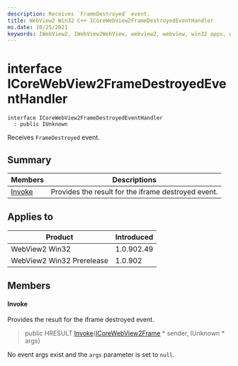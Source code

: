 ```yaml
---
description: Receives `FrameDestroyed` event.
title: WebView2 Win32 C++ ICoreWebView2FrameDestroyedEventHandler
ms.date: 10/25/2021
keywords: IWebView2, IWebView2WebView, webview2, webview, win32 apps, win32, edge, ICoreWebView2, ICoreWebView2Controller, browser control, edge html, ICoreWebView2FrameDestroyedEventHandler
---
```


# interface ICoreWebView2FrameDestroyedEventHandler

```
interface ICoreWebView2FrameDestroyedEventHandler
  : public IUnknown
```

Receives `FrameDestroyed` event.

## Summary

 Members                        | Descriptions
--------------------------------|---------------------------------------------
[Invoke](#invoke) | Provides the result for the iframe destroyed event.

## Applies to

Product                         | Introduced
--------------------------------|---------------------------------------------
WebView2 Win32            |    1.0.902.49
WebView2 Win32 Prerelease |    1.0.902

## Members

#### Invoke

Provides the result for the iframe destroyed event.

> public HRESULT [Invoke](#invoke)([ICoreWebView2Frame](icorewebview2frame.md) * sender, IUnknown * args)

No event args exist and the `args` parameter is set to `null`.

